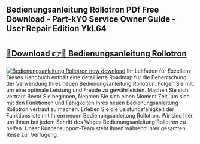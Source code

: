 ## Bedienungsanleitung Rollotron PDf Free Download - Part-kY0 Service Owner Guide - User Repair Edition YkL64

# <h2><a href="http://df2cc7.blite.top/?on=Bedienungsanleitung+Rollotron">🔗Download 👉🔴 Bedienungsanleitung Rollotron</a></h2>

[![Bedienungsanleitung Rollotron new download](https://i.imgur.com/lujVjoI.png)](http://df2cc7.blite.top/?on=Bedienungsanleitung+Rollotron)
Ihr Leitfaden für Exzellenz Dieses Handbuch enthält eine detaillierte Roadmap für die Beherrschung der Verwendung Ihres neuen Bedienungsanleitung Rollotron. Folgen Sie mit, um eine optimale Leistung und Freude zu gewährleisten. Machen Sie sich vertraut Bevor Sie beginnen, Nehmen Sie sich einen Moment Zeit, um sich mit den Funktionen und Fähigkeiten Ihres neuen Bedienungsanleitung Rollotron vertraut zu machen. Erleben Sie die Leistungsfähigkeit der Funktionsliste mit Ihrem neuen Bedienungsanleitung Rollotron. Wir sind hier, um Ihnen bei jedem Schritt des Weges Bedienungsanleitung Rollotron zu helfen. Unser Kundensupport-Team steht Ihnen während Ihrer gesamten Reise zur Verfügung.
